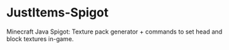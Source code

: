 # JustItems-Spigot
Minecraft Java Spigot: Texture pack generator + commands to set head and block textures in-game.
